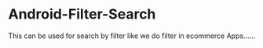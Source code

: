 # Android-Filter-Search
This can be used for search by filter like we do filter in ecommerce Apps......
